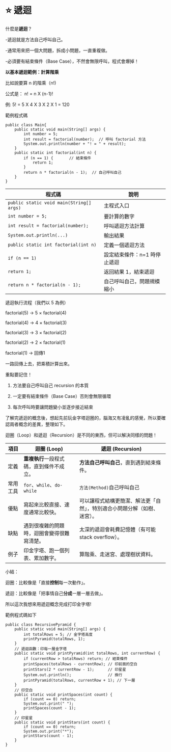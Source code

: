 # ⭐ 遞迴
什麼是**遞迴**？

-遞迴就是方法自己呼叫自己。

-通常用來把一個大問題，拆成小問題，一直重複做。

-必須要有結束條件（Base Case），不然會無限呼叫，程式會爆掉！

**以基本遞迴範例：計算階乘**

比如說要算 n 的階乘（n!)

公式是： n! = n X (n-1)!

例: 5! = 5 X 4 X 3 X 2 X 1 = 120

範例程式碼
```
public class Main{
    public static void main(String[] args) {
        int number = 5;
        int result = factorial(number);  // 呼叫 factorial 方法
        System.out.println(number + "! = " + result);
    }
    public static int factorial(int n) {
        if (n == 1) {       // 結束條件
            return 1;
        }
        return n * factorial(n - 1);  // 自己呼叫自己
    }
}
```
| 程式碼                              | 說明                         |
|-----------------------------------|-------------------------------|
| `public static void main(String[] args)` | 主程式入口              |
| `int number = 5;`                 | 要計算的數字                   |
| `int result = factorial(number);`| 呼叫遞迴方法計算                |
| `System.out.println(...)`        | 輸出結果                       |
| `public static int factorial(int n)` | 定義一個遞迴方法           |
| `if (n == 1)`                    | 設定結束條件：n=1 時停止遞迴   |
| `return 1;`                      | 返回結果 1，結束遞迴           |
| `return n * factorial(n - 1);`   | 自己呼叫自己，問題規模縮小     |

遞迴執行流程（我們以 5 為例）

factorial(5) → 5 × factorial(4)

factorial(4) → 4 × factorial(3)

factorial(3) → 3 × factorial(2)

factorial(2) → 2 × factorial(1)

factorial(1) → 回傳1

一路回傳上去，把乘積計算出來。

重點要記住！

1. 方法要自己呼叫自己	recursion 的本質

2. 一定要有結束條件（Base Case）否則會無限循環

3. 每次呼叫時要讓問題變小並逐步接近結束

了解完遞迴的概念後，想起先前玩金字塔迴圈的，腦海又有凌亂的感覺，所以要確認兩者概念的差異，整理如下。

迴圈（Loop）和遞迴（Recursion）是不同的東西，但可以解決同樣的問題！

| 項目   | 迴圈 (Loop)                                             | 遞迴 (Recursion)                                               |
|--------|----------------------------------------------------------|----------------------------------------------------------------|
| 定義   | **重複執行**一段程式碼，直到條件不成立。                 | **方法自己呼叫自己**，直到遇到結束條件。                     |
| 常用工具 | `for`、`while`、`do-while`                              | `方法(Method)`自己呼叫自己                                     |
| 優點   | 寫起來比較直接、速度通常比較快。                         | 可以讓程式結構更簡潔、解法更「自然」，特別適合小問題分解（如樹、迷宮）。 |
| 缺點   | 遇到很複雜的問題時，迴圈會變得很難寫清楚。               | 太深的遞迴會耗費記憶體（有可能 stack overflow）。            |
| 例子   | 印金字塔、跑一個列表、累加數字。                         | 算階乘、走迷宮、處理樹狀資料。                               |

小結：

迴圈：比較像是「直接**控制**每一次動作」。

遞迴：比較像是「把事情自己**分成**一層一層去做」。

所以這次我想來用遞迴概念完成打印金字塔!

範例程式碼如下
```
public class RecursivePyramid {
    public static void main(String[] args) {
        int totalRows = 5; // 金字塔高度
        printPyramid(totalRows, 1);
    }
    // 遞迴函數：印每一層金字塔
    public static void printPyramid(int totalRows, int currentRow) {
        if (currentRow > totalRows) return; // 結束條件
        printSpaces(totalRows - currentRow); // 印前面的空白
        printStars(2 * currentRow - 1);      // 印星星
        System.out.println();                // 換行
        printPyramid(totalRows, currentRow + 1); // 下一層
    }
    // 印空白
    public static void printSpaces(int count) {
        if (count == 0) return;
        System.out.print(" ");
        printSpaces(count - 1);
    }
    // 印星星
    public static void printStars(int count) {
        if (count == 0) return;
        System.out.print("*");
        printStars(count - 1);
    }
}
```


